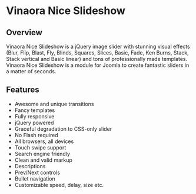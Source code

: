 Vinaora Nice Slideshow
======================

Overview
--------
Vinaora Nice Slideshow is a jQuery image slider with stunning visual effects (Blur, Flip, Blast, Fly, Blinds, Squares, Slices, Basic, Fade, Ken Burns, Stack, Stack vertical and Basic linear) and tons of professionally made templates. Vinaora Nice Slideshow is a module for Joomla to create fantastic sliders in a matter of seconds.

Features
--------
* Awesome and unique transitions
* Fancy templates
* Fully responsive
* jQuery powered
* Graceful degradation to CSS-only slider
* No Flash required
* All browsers, all devices
* Touch swipe support
* Search engine friendly
* Clean and valid markup
* Descriptions
* Prev/Next controls
* Bullet navigation
* Customizable speed, delay, size etc.
